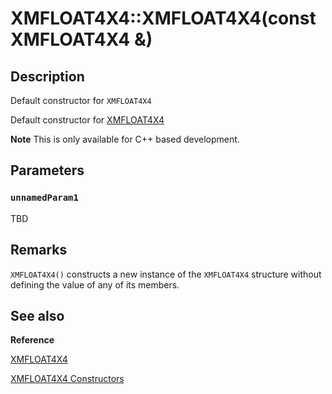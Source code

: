 # XMFLOAT4X4::XMFLOAT4X4(const XMFLOAT4X4 &)

## Description

Default constructor for `XMFLOAT4X4`

Default constructor for [XMFLOAT4X4](https://learn.microsoft.com/windows/desktop/api/directxmath/ns-directxmath-xmfloat4x4)

**Note** This is only available for C++ based development.

## Parameters

### `unnamedParam1`

TBD

## Remarks

`XMFLOAT4X4()` constructs a new instance of the `XMFLOAT4X4` structure without
defining the value of any of its members.

## See also

**Reference**

[XMFLOAT4X4](https://learn.microsoft.com/windows/desktop/api/directxmath/ns-directxmath-xmfloat4x4)

[XMFLOAT4X4 Constructors](https://learn.microsoft.com/windows/desktop/dxmath/xmfloat4x4-ctor)